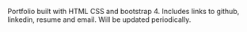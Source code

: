 
Portfolio built with HTML CSS and bootstrap 4. 
Includes links to github, linkedin, resume and email.
Will be updated periodically.
